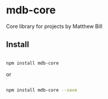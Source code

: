 # mdb-core #

Core library for projects by Matthew Bill

## Install ##

``` bash

npm install mdb-core

```

or

``` bash

npm install mdb-core --save

```
